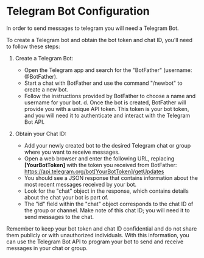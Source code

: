 # Telegram Bot Configuration

In order to send messages to telegram you will need a Telegram Bot.

To create a Telegram bot and obtain the bot token and chat ID, you'll need to follow these steps:

1. Create a Telegram Bot:
    * Open the Telegram app and search for the "BotFather" (username: @BotFather).
    * Start a chat with BotFather and use the command "/newbot" to create a new bot.
    * Follow the instructions provided by BotFather to choose a name and username for your bot. d. Once the bot is
      created, BotFather will provide you with a unique API token. This token is your bot token, and you will need it to
      authenticate and interact with the Telegram Bot API.

2. Obtain your Chat ID:
    * Add your newly created bot to the desired Telegram chat or group where you want to receive messages.
    * Open a web browser and enter the following URL, replacing __[YourBotToken]__ with the token you received from
      BotFather: https://api.telegram.org/bot[YourBotToken]/getUpdates
    * You should see a JSON response that contains information about the most recent messages received by your bot.
    * Look for the "chat" object in the response, which contains details about the chat your bot is part of.
    * The "id" field within the "chat" object corresponds to the chat ID of the group or channel. Make note of this chat
      ID; you will need it to send messages to the chat.

Remember to keep your bot token and chat ID confidential and do not share them publicly or with unauthorized
individuals. With this information, you can use the Telegram Bot API to program your bot to send and receive messages in
your chat or group.